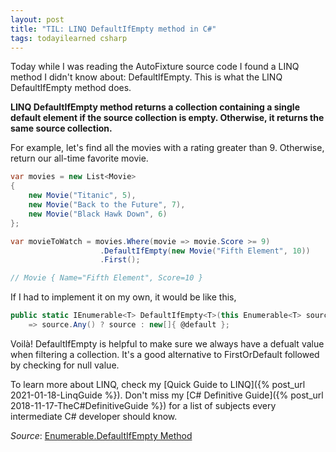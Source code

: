 ```yaml
---
layout: post
title: "TIL: LINQ DefaultIfEmpty method in C#"
tags: todayilearned csharp
---
```


Today while I was reading the AutoFixture source code I found a LINQ method I didn't know about: DefaultIfEmpty. This is what the LINQ DefaultIfEmpty method does.

**LINQ DefaultIfEmpty method returns a collection containing a single default element if the source collection is empty. Otherwise, it returns the same source collection.**

For example, let's find all the movies with a rating greater than 9. Otherwise, return our all-time favorite movie.

```csharp
var movies = new List<Movie>
{
    new Movie("Titanic", 5),
    new Movie("Back to the Future", 7),
    new Movie("Black Hawk Down", 6)
};

var movieToWatch = movies.Where(movie => movie.Score >= 9)
                    .DefaultIfEmpty(new Movie("Fifth Element", 10))
                    .First();

// Movie { Name="Fifth Element", Score=10 }
```

If I had to implement it on my own, it would be like this,

```csharp
public static IEnumerable<T> DefaultIfEmpty<T>(this Enumerable<T> source, T @default)
    => source.Any() ? source : new[]{ @default };
```

Voilà! DefaultIfEmpty is helpful to make sure we always have a defualt value when filtering a collection. It's a good alternative to FirstOrDefault followed by checking for null value.

To learn more about LINQ, check my [Quick Guide to LINQ]({% post_url 2021-01-18-LinqGuide %}). Don't miss my [C# Definitive Guide]({% post_url 2018-11-17-TheC#DefinitiveGuide %}) for a list of subjects every intermediate C# developer should know.

_Source_: [Enumerable.DefaultIfEmpty Method](https://docs.microsoft.com/en-us/dotnet/api/system.linq.enumerable.defaultifempty?view=net-5.0)
